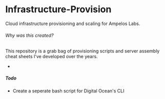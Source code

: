 # Infrastructure-Provision
Cloud infrastructure provisioning and scaling for Ampelos Labs.

###### Why was this created?

This repository is a grab bag of provisioning scripts and server assembly cheat sheets I've developed over the years.

-

##### Todo
+ Create a seperate bash script for Digital Ocean's CLI